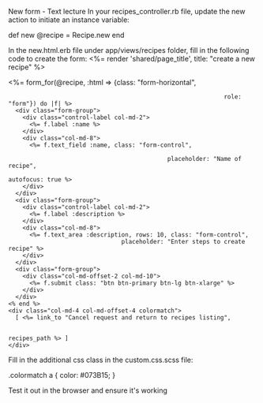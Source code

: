 New form - Text lecture
In your recipes_controller.rb file, update the new action to initiate an instance variable:

def new
  @recipe = Recipe.new
end

In the new.html.erb file under app/views/recipes folder, fill in the following code to create the form:
<%= render 'shared/page_title', title: "create a new recipe" %>

<div class="row">
  <div class="col-md-12">
    <%= form_for(@recipe, :html => {class: "form-horizontal", 

                                                                 role: "form"}) do |f| %>
      <div class="form-group">
        <div class="control-label col-md-2">
          <%= f.label :name %>
        </div>
        <div class="col-md-8">
          <%= f.text_field :name, class: "form-control", 

                                                 placeholder: "Name of recipe", 
                                                                       autofocus: true %>
        </div>
      </div>
      <div class="form-group">
        <div class="control-label col-md-2">
          <%= f.label :description %>
        </div>
        <div class="col-md-8">
          <%= f.text_area :description, rows: 10, class: "form-control", 
                                    placeholder: "Enter steps to create recipe" %>
        </div>
      </div>
      <div class="form-group">
        <div class="col-md-offset-2 col-md-10">
          <%= f.submit class: "btn btn-primary btn-lg btn-xlarge" %>
        </div>
      </div>
    <% end %>
    <div class="col-md-4 col-md-offset-4 colormatch">
      [ <%= link_to "Cancel request and return to recipes listing", 

                                                                               recipes_path %> ]
    </div>
  </div>
</div>

Fill in the additional css class in the custom.css.scss file:

.colormatch a {
  color: #073B15;
}

Test it out in the browser and ensure it's working